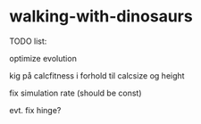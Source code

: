 walking-with-dinosaurs
======================

TODO list:

optimize evolution

kig på calcfitness i forhold til calcsize og height

fix simulation rate (should be const)

evt. fix hinge?
